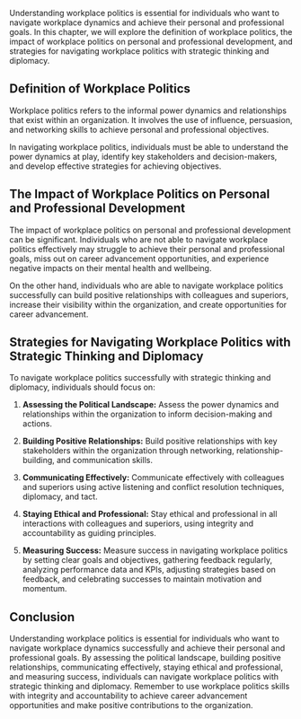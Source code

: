 
Understanding workplace politics is essential for individuals who want to navigate workplace dynamics and achieve their personal and professional goals. In this chapter, we will explore the definition of workplace politics, the impact of workplace politics on personal and professional development, and strategies for navigating workplace politics with strategic thinking and diplomacy.

Definition of Workplace Politics
--------------------------------

Workplace politics refers to the informal power dynamics and relationships that exist within an organization. It involves the use of influence, persuasion, and networking skills to achieve personal and professional objectives.

In navigating workplace politics, individuals must be able to understand the power dynamics at play, identify key stakeholders and decision-makers, and develop effective strategies for achieving objectives.

The Impact of Workplace Politics on Personal and Professional Development
-------------------------------------------------------------------------

The impact of workplace politics on personal and professional development can be significant. Individuals who are not able to navigate workplace politics effectively may struggle to achieve their personal and professional goals, miss out on career advancement opportunities, and experience negative impacts on their mental health and wellbeing.

On the other hand, individuals who are able to navigate workplace politics successfully can build positive relationships with colleagues and superiors, increase their visibility within the organization, and create opportunities for career advancement.

Strategies for Navigating Workplace Politics with Strategic Thinking and Diplomacy
----------------------------------------------------------------------------------

To navigate workplace politics successfully with strategic thinking and diplomacy, individuals should focus on:

1. **Assessing the Political Landscape:** Assess the power dynamics and relationships within the organization to inform decision-making and actions.

2. **Building Positive Relationships:** Build positive relationships with key stakeholders within the organization through networking, relationship-building, and communication skills.

3. **Communicating Effectively:** Communicate effectively with colleagues and superiors using active listening and conflict resolution techniques, diplomacy, and tact.

4. **Staying Ethical and Professional:** Stay ethical and professional in all interactions with colleagues and superiors, using integrity and accountability as guiding principles.

5. **Measuring Success:** Measure success in navigating workplace politics by setting clear goals and objectives, gathering feedback regularly, analyzing performance data and KPIs, adjusting strategies based on feedback, and celebrating successes to maintain motivation and momentum.

Conclusion
----------

Understanding workplace politics is essential for individuals who want to navigate workplace dynamics successfully and achieve their personal and professional goals. By assessing the political landscape, building positive relationships, communicating effectively, staying ethical and professional, and measuring success, individuals can navigate workplace politics with strategic thinking and diplomacy. Remember to use workplace politics skills with integrity and accountability to achieve career advancement opportunities and make positive contributions to the organization.

